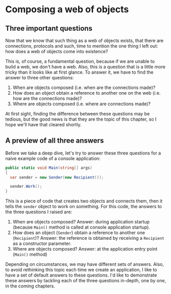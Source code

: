 # Composing a web of objects

## Three important questions

Now that we know that such thing as a web of objects exists, that there are connections, protocols and such, time to mention the one thing I left out: how does a web of objects come into existence?

This is, of course, a fundamental question, because if we are unable to build a web, we don't have a web. Also, this is a question that is a little more tricky than it looks like at first glance. To answer it, we have to find the answer to three other questions:

1. When are objects composed (i.e. when are the connections made)?
1. How does an object obtain a reference to another one on the web (i.e. how are the connections made)?
1. Where are objects composed (i.e. where are connections made)?

At first sight, finding the difference between these questions may be tedious, but the good news is that they are the topic of this chapter, so I hope we'll have that cleared shortly.

## A preview of all three answers

Before we take a deep dive, let's try to answer these three questions for a naive example code of a console application:

```csharp
public static void Main(string[] args)
{
  var sender = new Sender(new Recipient());

  sender.Work();
}
```

This is a piece of code that creates two objects and connects them, then it tells the `sender` object to work on something. For this code, the answers to the three questions I raised are:

1. When are objects composed? Answer: during application startup (because `Main()` method is called at console application startup).
1. How does an object (`Sender`) obtain a reference to another one (`Recipient`)? Answer: the reference is obtained by receiving a `Recipient` as a constructor parameter.
1. Where are objects composed? Answer: at the application entry point (`Main()` method)

Depending on circumstances, we may have different sets of answers. Also, to avoid rethinking this topic each time we create an application, I like to have a set of default answers to these questions. I'd like to demonstrate these answers by tackling each of the three questions in-depth, one by one, in the coming chapters.